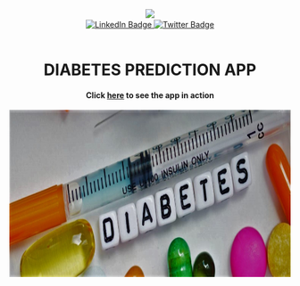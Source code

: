 <div id="header" align="center">
  <img src="https://media.giphy.com/media/M9gbBd9nbDrOTu1Mqx/giphy.gif" width="100"/>
</div>

<div id="badges" align="center">
  <a href="https://www.linkedin.com/in/chibuikeonuba/">
    <img src="https://img.shields.io/badge/LinkedIn-blue?style=for-the-badge&logo=linkedin&logoColor=white" alt="LinkedIn Badge"/>
  </a>
  <a href="https://twitter.com/chibuike_heis">
    <img src="https://img.shields.io/badge/Twitter-blue?style=for-the-badge&logo=twitter&logoColor=white" alt="Twitter Badge"/>
  </a>
<br>
<img src="https://komarev.com/ghpvc/?username=ChibuikeOnuba&style=flat-square&color=blue" alt=""/>
<h1>
  DIABETES PREDICTION APP
  
</h1>

<h4>Click <a href="https://twitter.com/chibuike_heis">here</a> to see the app in action</h4>
</div>

<div align="center">
  <img src="diabetes_image.jpg" width="800" height="300"/>
</div>
